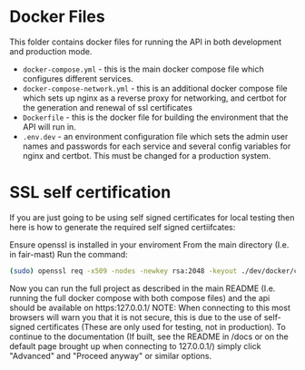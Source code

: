 # Docker Files

This folder contains docker files for running the API in both development and production mode.

 - `docker-compose.yml` - this is the main docker compose file which configures different services.
 - `docker-compose-network.yml` - this is an additional docker compose file which sets up nginx as a reverse proxy for networking, and certbot for the generation and renewal of ssl certificates
 - `Dockerfile` - this is the docker file for building the environment that the API will run in.
- `.env.dev` - an environment configuration file which sets the admin user names and passwords for each service and several config variables for nginx and certbot. This must be changed for a production system.

# SSL self certification

If you are just going to be using self signed certificates for local testing then here is how to generate the required self signed certiifcates:

Ensure openssl is installed in your enviroment
From the main directory (I.e. in fair-mast) Run the command: 

```bash
(sudo) openssl req -x509 -nodes -newkey rsa:2048 -keyout ./dev/docker/certbot/conf/live/self_signed/privkey.pem -out ./dev/docker/certbot/conf/live/self_signed/fullchain.pem -subj "/C=/ST=/L=/O=/OU=/CN="
```

Now you can run the full project as described in the main README (I.e. running the full docker compose with both compose files) and the api should be available on https:127.0.0.1/
NOTE: When connecting to this most browsers will warn you that it is not secure, this is due to the use of self-signed certificates (These are only used for testing, not in production). To continue to the documentation (If built, see the README in /docs or on the default page brought up when connecting to 127.0.0.1/) simply click "Advanced" and "Proceed anyway" or similar options.
